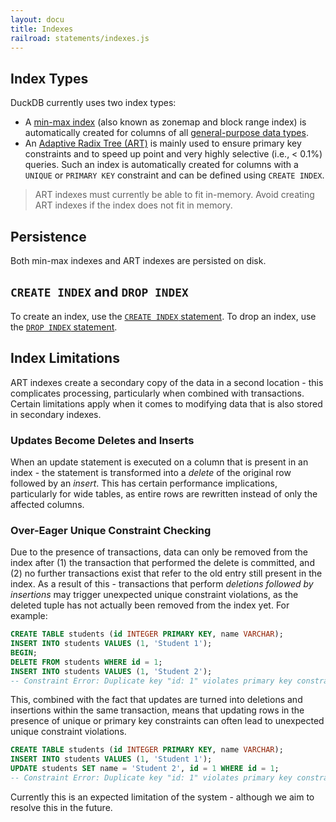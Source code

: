```yaml
---
layout: docu
title: Indexes
railroad: statements/indexes.js
---
```


## Index Types

DuckDB currently uses two index types:

* A [min-max index](https://en.wikipedia.org/wiki/Block_Range_Index) (also known as zonemap and block range index) is automatically created for columns of all [general-purpose data types](../sql/data_types/overview).
* An [Adaptive Radix Tree (ART)](https://db.in.tum.de/~leis/papers/ART.pdf) is mainly used to ensure primary key constraints and to speed up point and very highly selective (i.e., < 0.1%) queries. Such an index is automatically created for columns with a `UNIQUE` or `PRIMARY KEY` constraint and can be defined using `CREATE INDEX`.

> ART indexes must currently be able to fit in-memory. Avoid creating ART indexes if the index does not fit in memory.

## Persistence

Both min-max indexes and ART indexes are persisted on disk.

## `CREATE INDEX` and `DROP INDEX`

To create an index, use the [`CREATE INDEX` statement](statements/create_index#create-index).
To drop an index, use the [`DROP INDEX` statement](statements/create_index#drop-index).

## Index Limitations

ART indexes create a secondary copy of the data in a second location - this complicates processing, particularly when combined with transactions. Certain limitations apply when it comes to modifying data that is also stored in secondary indexes.

### Updates Become Deletes and Inserts

When an update statement is executed on a column that is present in an index - the statement is transformed into a *delete* of the original row followed by an *insert*. This has certain performance implications, particularly for wide tables, as entire rows are rewritten instead of only the affected columns.

### Over-Eager Unique Constraint Checking

Due to the presence of transactions, data can only be removed from the index after (1) the transaction that performed the delete is committed, and (2) no further transactions exist that refer to the old entry still present in the index. As a result of this - transactions that perform *deletions followed by insertions* may trigger unexpected unique constraint violations, as the deleted tuple has not actually been removed from the index yet. For example:

```sql
CREATE TABLE students (id INTEGER PRIMARY KEY, name VARCHAR);
INSERT INTO students VALUES (1, 'Student 1');
BEGIN;
DELETE FROM students WHERE id = 1;
INSERT INTO students VALUES (1, 'Student 2');
-- Constraint Error: Duplicate key "id: 1" violates primary key constraint
```

This, combined with the fact that updates are turned into deletions and insertions within the same transaction, means that updating rows in the presence of unique or primary key constraints can often lead to unexpected unique constraint violations.

```sql
CREATE TABLE students (id INTEGER PRIMARY KEY, name VARCHAR);
INSERT INTO students VALUES (1, 'Student 1');
UPDATE students SET name = 'Student 2', id = 1 WHERE id = 1;
-- Constraint Error: Duplicate key "id: 1" violates primary key constraint
```

Currently this is an expected limitation of the system - although we aim to resolve this in the future.
